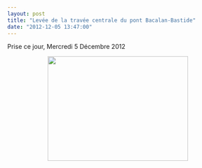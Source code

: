 ```yaml
---
layout: post
title: "Levée de la travée centrale du pont Bacalan-Bastide"
date: "2012-12-05 13:47:00"
---
```

Prise ce jour, Mercredi 5 Décembre 2012

<div class="separator" style="clear: both; text-align: center;"><a href="http://2.bp.blogspot.com/-X8JViBihXg4/UL9CTiw-TEI/AAAAAAAADpY/vsok8_Xrnks/s1600/photo.JPG" imageanchor="1" style="margin-left:1em; margin-right:1em"><img border="0" height="239" width="320" src="http://2.bp.blogspot.com/-X8JViBihXg4/UL9CTiw-TEI/AAAAAAAADpY/vsok8_Xrnks/s320/photo.JPG" /></a></div>

